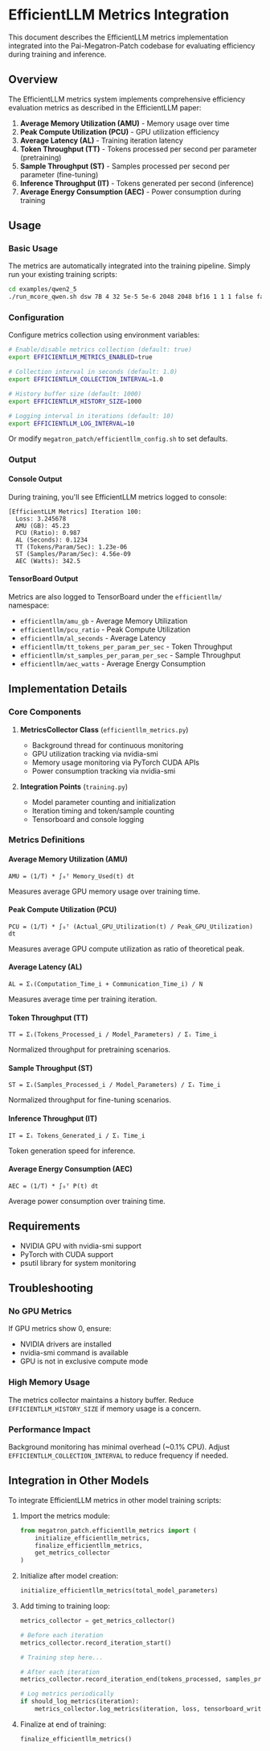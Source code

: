 # EfficientLLM Metrics Integration

This document describes the EfficientLLM metrics implementation integrated into the Pai-Megatron-Patch codebase for evaluating efficiency during training and inference.

## Overview

The EfficientLLM metrics system implements comprehensive efficiency evaluation metrics as described in the EfficientLLM paper:

1. **Average Memory Utilization (AMU)** - Memory usage over time
2. **Peak Compute Utilization (PCU)** - GPU utilization efficiency  
3. **Average Latency (AL)** - Training iteration latency
4. **Token Throughput (TT)** - Tokens processed per second per parameter (pretraining)
5. **Sample Throughput (ST)** - Samples processed per second per parameter (fine-tuning)
6. **Inference Throughput (IT)** - Tokens generated per second (inference)
7. **Average Energy Consumption (AEC)** - Power consumption during training

## Usage

### Basic Usage

The metrics are automatically integrated into the training pipeline. Simply run your existing training scripts:

```bash
cd examples/qwen2_5
./run_mcore_qwen.sh dsw 7B 4 32 5e-5 5e-6 2048 2048 bf16 1 1 1 false false false false full false 500 /path/to/dataset /path/to/valid none 1000000 50000 /path/to/output
```

### Configuration

Configure metrics collection using environment variables:

```bash
# Enable/disable metrics collection (default: true)
export EFFICIENTLLM_METRICS_ENABLED=true

# Collection interval in seconds (default: 1.0)  
export EFFICIENTLLM_COLLECTION_INTERVAL=1.0

# History buffer size (default: 1000)
export EFFICIENTLLM_HISTORY_SIZE=1000

# Logging interval in iterations (default: 10)
export EFFICIENTLLM_LOG_INTERVAL=10
```

Or modify `megatron_patch/efficientllm_config.sh` to set defaults.

### Output

#### Console Output
During training, you'll see EfficientLLM metrics logged to console:
```
[EfficientLLM Metrics] Iteration 100:
  Loss: 3.245678
  AMU (GB): 45.23
  PCU (Ratio): 0.987
  AL (Seconds): 0.1234
  TT (Tokens/Param/Sec): 1.23e-06
  ST (Samples/Param/Sec): 4.56e-09
  AEC (Watts): 342.5
```

#### TensorBoard Output
Metrics are also logged to TensorBoard under the `efficientllm/` namespace:
- `efficientllm/amu_gb` - Average Memory Utilization
- `efficientllm/pcu_ratio` - Peak Compute Utilization  
- `efficientllm/al_seconds` - Average Latency
- `efficientllm/tt_tokens_per_param_per_sec` - Token Throughput
- `efficientllm/st_samples_per_param_per_sec` - Sample Throughput
- `efficientllm/aec_watts` - Average Energy Consumption

## Implementation Details

### Core Components

1. **MetricsCollector Class** (`efficientllm_metrics.py`)
   - Background thread for continuous monitoring
   - GPU utilization tracking via nvidia-smi
   - Memory usage monitoring via PyTorch CUDA APIs
   - Power consumption tracking via nvidia-smi

2. **Integration Points** (`training.py`)
   - Model parameter counting and initialization
   - Iteration timing and token/sample counting
   - Tensorboard and console logging

### Metrics Definitions

#### Average Memory Utilization (AMU)
```
AMU = (1/T) * ∫₀ᵀ Memory_Used(t) dt
```
Measures average GPU memory usage over training time.

#### Peak Compute Utilization (PCU)  
```
PCU = (1/T) * ∫₀ᵀ (Actual_GPU_Utilization(t) / Peak_GPU_Utilization) dt
```
Measures average GPU compute utilization as ratio of theoretical peak.

#### Average Latency (AL)
```
AL = Σᵢ(Computation_Time_i + Communication_Time_i) / N
```
Measures average time per training iteration.

#### Token Throughput (TT)
```
TT = Σᵢ(Tokens_Processed_i / Model_Parameters) / Σᵢ Time_i
```
Normalized throughput for pretraining scenarios.

#### Sample Throughput (ST)
```
ST = Σᵢ(Samples_Processed_i / Model_Parameters) / Σᵢ Time_i  
```
Normalized throughput for fine-tuning scenarios.

#### Inference Throughput (IT)
```
IT = Σᵢ Tokens_Generated_i / Σᵢ Time_i
```
Token generation speed for inference.

#### Average Energy Consumption (AEC)
```
AEC = (1/T) * ∫₀ᵀ P(t) dt
```
Average power consumption over training time.

## Requirements

- NVIDIA GPU with nvidia-smi support
- PyTorch with CUDA support
- psutil library for system monitoring

## Troubleshooting

### No GPU Metrics
If GPU metrics show 0, ensure:
- NVIDIA drivers are installed
- nvidia-smi command is available
- GPU is not in exclusive compute mode

### High Memory Usage
The metrics collector maintains a history buffer. Reduce `EFFICIENTLLM_HISTORY_SIZE` if memory usage is a concern.

### Performance Impact
Background monitoring has minimal overhead (~0.1% CPU). Adjust `EFFICIENTLLM_COLLECTION_INTERVAL` to reduce frequency if needed.

## Integration in Other Models

To integrate EfficientLLM metrics in other model training scripts:

1. Import the metrics module:
   ```python
   from megatron_patch.efficientllm_metrics import (
       initialize_efficientllm_metrics,
       finalize_efficientllm_metrics, 
       get_metrics_collector
   )
   ```

2. Initialize after model creation:
   ```python
   initialize_efficientllm_metrics(total_model_parameters)
   ```

3. Add timing to training loop:
   ```python
   metrics_collector = get_metrics_collector()
   
   # Before each iteration
   metrics_collector.record_iteration_start()
   
   # Training step here...
   
   # After each iteration  
   metrics_collector.record_iteration_end(tokens_processed, samples_processed)
   
   # Log metrics periodically
   if should_log_metrics(iteration):
       metrics_collector.log_metrics(iteration, loss, tensorboard_writer)
   ```

4. Finalize at end of training:
   ```python
   finalize_efficientllm_metrics()
   ```